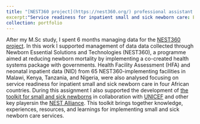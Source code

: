 ```yaml
---
title: "[NEST360 project](https://nest360.org/) professional assistant role."
excerpt:"Service readiness for inpatient small and sick newborn care: Evaluation of health facility assessment data from a standard tool used in 65 hospitals in Malawi, Kenya, Tanzania, and Nigeria <br/><img src='/images/newborn_toolkit.png'>"
collection: portfolio
---
```


After my M.Sc study, I spent 6 months managing data for the [NEST360 project](https://nest360.org/). In this work I supported management of data data collected through Newborn Essential Solutions and Technologies (NEST360), a programme aimed at reducing newborn mortality by implementing a co-created health systems package with governments. Health Facility Assessment (HFA) and neonatal inpatient data (NID) from 65 NEST360-implementing facilities in Malawi, Kenya, Tanzania, and Nigeria, were also analysed focusing on service readiness for inpatient small and sick newborn care in four African countries. During this assignment I also supported the development of [the toolkit for small and sick newborns](https://www.newborntoolkit.org/) in collaboration with [UNICEF](https://www.unicef.org) and other key playersin the [NEST Alliance](https://nest360.org/about/). This toolkit brings together knowledge, experiences, resources, and learnings for implementing small and sick newborn care services.
